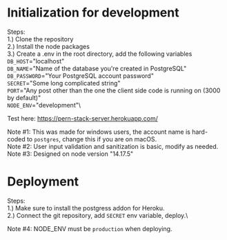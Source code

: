# Initialization for development
Steps:\
1.) Clone the repository\
2.) Install the node packages\
3.) Create a .env in the root directory, add the following variables\
`DB_HOST`="localhost"\
`DB_NAME`="Name of the database you're created in PostgreSQL"\
`DB_PASSWORD`="Your PostgreSQL account password"\
`SECRET`="Some long complicated string"\
`PORT`="Any post other than the one the client side code is running on (3000 by default)"\
`NODE_ENV`="development"\

Test here: https://pern-stack-server.herokuapp.com/

Note #1: This was made for windows users, the account name is hard-coded to `postgres`, change this if you are on macOS.\
Note #2: User input validation and sanitization is basic, modify as needed.\
Note #3: Designed on node version "14.17.5"

# Deployment
Steps:\
1.) Make sure to install the postgress addon for Heroku. \
2.) Connect the git repository, add `SECRET` env variable, deploy.\

Note #4: NODE_ENV must be `production` when deploying.


